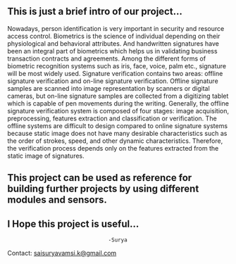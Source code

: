 ## This is just a brief intro of our project...

Nowadays, person identification is very important in security and resource access control. 
Biometrics is the science of individual depending on their physiological and behavioral attributes. 
And handwritten signatures have been an integral part of biometrics which helps us in validating business transaction contracts and agreements. 
Among the different forms of biometric recognition systems such as iris, face, voice, palm etc., signature will be most widely used.
Signature verification contains two areas: offline signature verification and on-line signature verification. 
Offline signature samples are scanned into image representation by scanners or digital cameras, but on-line signature samples are collected from a digitizing tablet which is capable of pen movements during the writing.
Generally, the offline signature verification system is composed of four stages: image acquisition, preprocessing, features extraction and classification or verification. 
The offline systems are difficult to design compared to online signature systems because static image does not have many desirable characteristics such as the order of strokes, speed, and other dynamic characteristics. 
Therefore, the verification process depends only on the features extracted from the static image of signatures.

## This project can be used as reference for building further projects by using different modules and sensors.
## I Hope this project is useful...
                                    -Surya
                                    
Contact: saisuryavamsi.k@gmail.com
